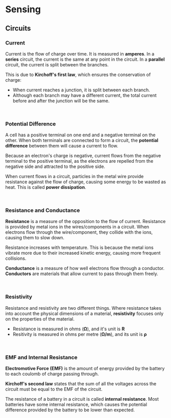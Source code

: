 # Sensing

## Circuits

### Current
Current is the flow of charge over time. It is measured in **amperes**. In a **series** circuit, the current is the same at any point in the circuit. In a **parallel** circuit, the current is split between the branches.

This is due to **Kirchoff's first law**, which ensures the conservation of charge:
- When current reaches a junction, it is split between each branch.
- Although each branch may have a different current, the total current before and after the junction will be the same.

<br>

### Potential Difference
A cell has a positive terminal on one end and a negative terminal on the other. When both terminals are connected to form a circuit, the **potential difference** between them will cause a current to flow.

Because an electron's charge is negative, current flows from the negative terminal to the positive terminal, as the electrons are repelled from the negative side and attracted to the positive side.

When current flows in a circuit, particles in the metal wire provide resistance against the flow of charge, causing some energy to be wasted as heat. This is called **power dissipation**.

<br>

### Resistance and Conductance
**Resistance** is a measure of the opposition to the flow of current. Resistance is provided by metal ions in the wires/components in a circuit. When electrons flow through the wire/component, they collide with the ions, causing them to slow down.

Resistance increases with temperature. This is because the metal ions vibrate more due to their increased kinetic energy, causing more frequent collisions.

**Conductance** is a measure of how well electrons flow through a conductor. **Conductors** are materials that allow current to pass through them freely.

<br>

### Resistivity
Resistance and resistivity are two different things. Where resistance takes into account the physical dimensions of a material, **resistivity** focuses only on the properties of the material.
- Resistance is measured in ohms (**Ω**), and it's unit is **R**
- Resitivity is measured in ohms per metre (**Ω/m**), and its unit is **ρ**

<br>

### EMF and Internal Resistance
**Electromotive Force (EMF)** is the amount of energy provided by the battery to each coulomb of charge passing through.

**Kirchoff's second law** states that the sum of all the voltages across the circuit must be equal to the EMF of the circuit.

The resistance of a battery in a circuit is called **internal resistance**. Most batteries have some internal resistance, which causes the potential difference provided by the battery to be lower than expected.


















